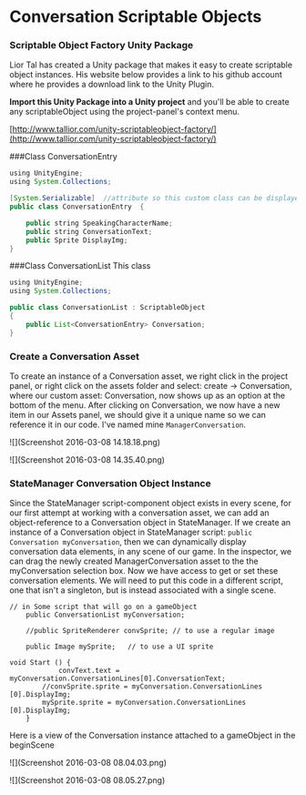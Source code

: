 # Conversation Scriptable Objects

### Scriptable Object Factory Unity Package

Lior Tal has created a Unity package that makes it easy to create scriptable object instances.  His website below provides a link to his github account where he provides a download link to the Unity Plugin.  

**Import this Unity Package into a Unity project** and you'll be able to create any scriptableObject using the project-panel's context menu.

[http://www.tallior.com/unity-scriptableobject-factory/](http://www.tallior.com/unity-scriptableobject-factory/)



###Class ConversationEntry

```java
using UnityEngine;
using System.Collections;

[System.Serializable]  //attribute so this custom class can be displayed as an item in the inspector
public class ConversationEntry  {

    public string SpeakingCharacterName;
    public string ConversationText;
    public Sprite DisplayImg;
}
```

###Class ConversationList
This class

```java
using UnityEngine;
using System.Collections;

public class ConversationList : ScriptableObject
{
    public List<ConversationEntry> Conversation;
}
```

### Create a Conversation Asset

To create an instance of a Conversation asset, we right click in the project panel, or right click on the assets folder and select: create -&gt; Conversation, where our custom asset: Conversation, now shows up as an option at the bottom of the menu.  After clicking on Conversation, we now have a new item in our Assets panel, we should give it a unique name so we can reference it in our code.  I've named mine `ManagerConversation`.

![](Screenshot 2016-03-08 14.18.18.png)

![](Screenshot 2016-03-08 14.35.40.png)

### StateManager Conversation Object Instance

Since the StateManager script-component object exists in every scene, for our first attempt at working with a conversation asset, we can add an object-reference to a Conversation object in StateManager.  If we create an instance of a Conversation object in StateManager script: `public Conversation myConversation`, then we can dynamically display conversation data elements, in any scene of our game.  In the inspector, we can drag the newly created ManagerConversation asset to the the myConversation selection box.  Now we have access to get or set these conversation elements. We will need to put this code in a different script, one that isn't a singleton, but is instead associated with a single scene.

```
// in Some script that will go on a gameObject  
    public ConversationList myConversation;  

    //public SpriteRenderer convSprite; // to use a regular image

    public Image mySprite;   // to use a UI sprite

void Start () {
            convText.text = myConversation.ConversationLines[0].ConversationText;
        //convSprite.sprite = myConversation.ConversationLines [0].DisplayImg;
        mySprite.sprite = myConversation.ConversationLines [0].DisplayImg;
    }
```

Here is a view of the Conversation instance attached to a gameObject in the beginScene

![](Screenshot 2016-03-08 08.04.03.png)

![](Screenshot 2016-03-08 08.05.27.png)

